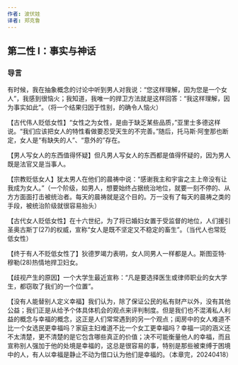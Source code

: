 ```yaml
---
作者: 波伏娃
译者: 郑克鲁
---
```

## 第二性 I：事实与神话

### 导言

有时候，我在抽象概念的讨论中听到男人对我说：“您这样理解，因为您是一个女人”，我感到很恼火；我知道，我唯一的捍卫方法就是这样回答：“我这样理解，因为事实如此”。（将一个结果归因于性别，的确令人恼火）

【古代伟人贬低女性】“女性之为女性，是由于缺乏某些品质，”亚里士多德这样说。“我们应该把女人的特性看做要忍受天生的不完善。”随后，托马斯·阿奎那也断定，女人是“有缺失的人”、“意外的”存在。

【男人写女人的东西值得怀疑】但凡男人写女人的东西都是值得怀疑的，因为男人既是法官又是当事人。

【宗教贬低女人】犹太男人在他们的晨祷中说：“感谢我主和宇宙之主上帝没有让我成为女人。”（一个阶级，如男人，想要始终占据统治地位，就要一刻不停的、从方方面面打击被统治者。每天的晨祷就是这个目的。万一没有了每天的晨祷之类的手段，被统治阶级就很容易抬头）

【古代女人贬低女性】在十六世纪，为了将已婚妇女置于受监督的地位，人们援引圣奥古斯丁(27)的权威，宣称“女人是既不坚定又不稳定的畜生”。（当代人也常贬低女性）

【终于有人不贬低女性了】狄德罗竭力表明，女人同男人一样都是人。斯图亚特·穆勒(28)热情地捍卫妇女。

【歧视产生的原因】一个大学生最近宣称：“凡是要选择医生或律师职业的女大学生，都窃取了我们的一个位置”。

【没有人能替别人定义幸福】我们认为，除了保证公民的私有财产以外，没有其他公益；我们正是从给予个体具体机会的观点来评判制度。但是我们也不混淆私人利益的概念与幸福的概念，这正是人们常常遇到的另一个观点；闺房中的女人难道不比一个女选民更幸福吗？家庭主妇难道不比一个女工更幸福吗？幸福一词的涵义还不太清楚，更不清楚的是它包含哪些真正的价值；决不可能衡量他人的幸福，而且宣称别人强加于他的处境是幸福的，这总是很容易的事，特别是那些被束缚于困境中的人，有人以幸福是静止不动为借口认为他们是幸福的。（本章完，20240418）